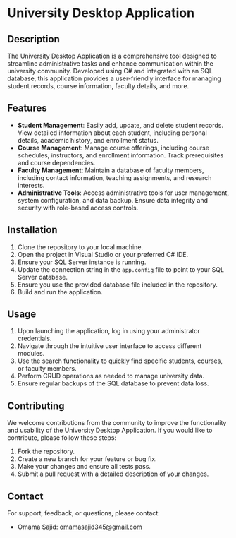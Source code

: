 # University Desktop Application

## Description
The University Desktop Application is a comprehensive tool designed to streamline administrative tasks and enhance communication within the university community. Developed using C# and integrated with an SQL database, this application provides a user-friendly interface for managing student records, course information, faculty details, and more.

## Features
- **Student Management**: Easily add, update, and delete student records. View detailed information about each student, including personal details, academic history, and enrollment status.
- **Course Management**: Manage course offerings, including course schedules, instructors, and enrollment information. Track prerequisites and course dependencies.
- **Faculty Management**: Maintain a database of faculty members, including contact information, teaching assignments, and research interests.
- **Administrative Tools**: Access administrative tools for user management, system configuration, and data backup. Ensure data integrity and security with role-based access controls.

## Installation
1. Clone the repository to your local machine.
2. Open the project in Visual Studio or your preferred C# IDE.
3. Ensure your SQL Server instance is running.
4. Update the connection string in the `app.config` file to point to your SQL Server database.
5. Ensure you use the provided database file included in the repository.
6. Build and run the application.

## Usage
1. Upon launching the application, log in using your administrator credentials.
2. Navigate through the intuitive user interface to access different modules.
3. Use the search functionality to quickly find specific students, courses, or faculty members.
4. Perform CRUD operations as needed to manage university data.
5. Ensure regular backups of the SQL database to prevent data loss.

## Contributing
We welcome contributions from the community to improve the functionality and usability of the University Desktop Application. If you would like to contribute, please follow these steps:
1. Fork the repository.
2. Create a new branch for your feature or bug fix.
3. Make your changes and ensure all tests pass.
4. Submit a pull request with a detailed description of your changes.
## Contact
For support, feedback, or questions, please contact:
- Omama Sajid: omamasajid345@gmail.com


